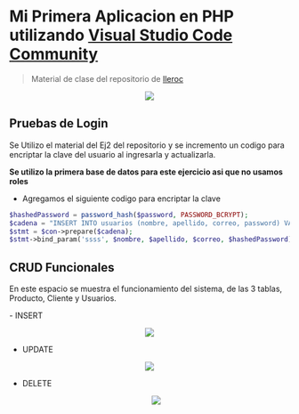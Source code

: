# Mi Primera Aplicacion en PHP utilizando [Visual Studio Code Community](https://code.visualstudio.com/)
> Material de clase del repositorio de [Ileroc](https://github.com/lleroc/Ej1.git)
<p align="center">
  <img src="https://i.imgur.com/RN9xamt.gif">
</p>

## Pruebas de Login
<p>Se Utilizo el material del Ej2 del repositorio y se incremento un codigo para encriptar la clave del usuario al ingresarla y actualizarla.</p>
<b>Se utilizo la primera base de datos para este ejercicio asi que no usamos roles</b>

- Agregamos el siguiente codigo para encriptar la clave
``` PHP
$hashedPassword = password_hash($password, PASSWORD_BCRYPT);
$cadena = "INSERT INTO usuarios (nombre, apellido, correo, password) VALUES (?, ?, ?, ?)";
$stmt = $con->prepare($cadena);
$stmt->bind_param('ssss', $nombre, $apellido, $correo, $hashedPassword);
```

## CRUD Funcionales
<p>En este espacio se muestra el funcionamiento del sistema, de las 3 tablas, Producto, Cliente y Usuarios.</p>
- INSERT
<p align="center">
  <img src="https://i.imgur.com/m6bRf4R.gif">
</p>

- UPDATE
<p align="center">
  <img src="https://i.imgur.com/o1zCD2B.gif">
</p>

- DELETE
  <p align="center">
  <img src="https://i.imgur.com/iP5VfGW.gif">
</p>
